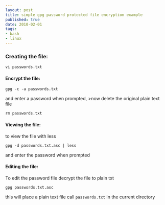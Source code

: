 ```yaml
--- 
layout: post
title: simple gpg password protected file encryption example
published: true
date: 2010-02-01
tags: 
- bash
- linux
---
```

### Creating the file:

    vi passwords.txt

#### Encrypt the file:

    gpg -c -a passwords.txt

and enter a password when prompted, >now delete the original plain text file

    rm passwords.txt
    
#### Viewing the file:

to view the file with less

    gpg -d passwords.txt.asc | less

and enter the password when prompted

#### Editing the file:

To edit the password file decrypt the file to plain txt

    gpg passwords.txt.asc

this will place a plain text file call `passwords.txt` in the current directory
